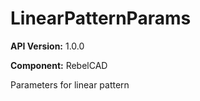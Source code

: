 # LinearPatternParams

**API Version:** 1.0.0

**Component:** RebelCAD

Parameters for linear pattern

